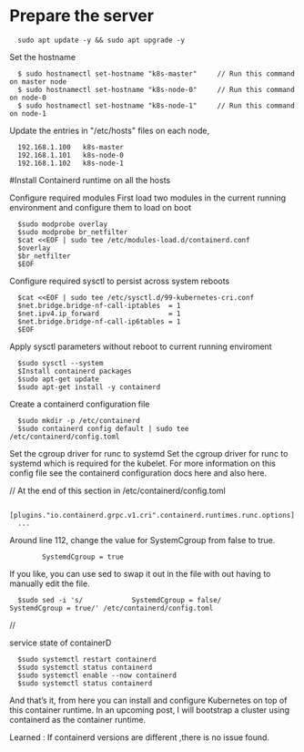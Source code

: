 # Prepare the server 

      sudo apt update -y && sudo apt upgrade -y
Set the hostname 

      $ sudo hostnamectl set-hostname "k8s-master"     // Run this command on master node
      $ sudo hostnamectl set-hostname "k8s-node-0"     // Run this command on node-0
      $ sudo hostnamectl set-hostname "k8s-node-1"     // Run this command on node-1


Update the  entries in "/etc/hosts" files on each node,

      192.168.1.100   k8s-master
      192.168.1.101   k8s-node-0
      192.168.1.102   k8s-node-1


#Install Containerd runtime  on all the hosts 

Configure required modules
First load two modules in the current running environment and configure them to load on boot

      $sudo modprobe overlay
      $sudo modprobe br_netfilter
      $cat <<EOF | sudo tee /etc/modules-load.d/containerd.conf
      $overlay
      $br_netfilter
      $EOF

Configure required sysctl to persist across system reboots

      $cat <<EOF | sudo tee /etc/sysctl.d/99-kubernetes-cri.conf
      $net.bridge.bridge-nf-call-iptables  = 1
      $net.ipv4.ip_forward                 = 1
      $net.bridge.bridge-nf-call-ip6tables = 1
      $EOF

Apply sysctl parameters without reboot to current running enviroment

      $sudo sysctl --system
      $Install containerd packages
      $sudo apt-get update 
      $sudo apt-get install -y containerd

Create a containerd configuration file

      $sudo mkdir -p /etc/containerd
      $sudo containerd config default | sudo tee /etc/containerd/config.toml

Set the cgroup driver for runc to systemd
Set the cgroup driver for runc to systemd which is required for the kubelet.
For more information on this config file see the containerd configuration docs here and also here.

//
At the end of this section in /etc/containerd/config.toml

      [plugins."io.containerd.grpc.v1.cri".containerd.runtimes.runc.options]
      ...
Around line 112, change the value for SystemCgroup from false to true.

            SystemdCgroup = true
If you like, you can use sed to swap it out in the file with out having to manually edit the file.

      $sudo sed -i 's/            SystemdCgroup = false/            SystemdCgroup = true/' /etc/containerd/config.toml
//

service state of containerD

      $sudo systemctl restart containerd
      $sudo systemctl status containerd
      $sudo systemctl enable --now containerd
      $sudo systemctl status containerd

And that’s it, from here you can install and configure Kubernetes on top of this container runtime. In an upcoming post, I will bootstrap a cluster using containerd as the container runtime.

Learned : 
      If containerd versions are different ,there is no issue found. 




